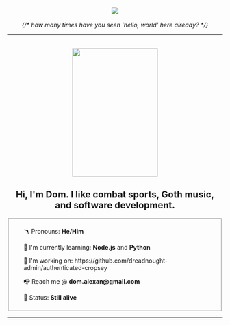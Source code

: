 
<!--
**dreadnought-admin/dreadnought-admin** is a ✨ _special_ ✨ repository because its `README.md` (this file) appears on your GitHub profile.

Here are some ideas to get you started:

- 🔭 I’m currently working on ...
- 🌱 I’m currently learning ...
- 👯 I’m looking to collaborate on ...
- 🤔 I’m looking for help with ...
- 💬 Ask me about ...
- 📫 How to reach me: ...
- 😄 Pronouns: ...
- ⚡ Fun fact: ...
-->

<div align="center">
  <img align="center" src="https://data.whicdn.com/images/306091932/original.gif"/>
</div>
<br/>
<div align="center">
  <em>{/* how many times have you seen 'hello, world' here already? */}</em>
</div>

<hr>
<br/>

<div align="center">
  <img  height="300em" width="200.5em" align="center" src="https://i.pinimg.com/originals/9d/9b/d1/9d9bd13afce1a798d22ecfd9897730ed.gif"/>
  <h2><strong>Hi, I'm Dom.</strong> I like combat sports, Goth music, and software development.</h2>
</div> 

<div>
  <fieldset>
    <ul list-style="none">
      <p>🪃 Pronouns: <strong>He/Him</strong></p>
      <p>💾 I'm currently learning: <strong>Node.js</strong> and <strong>Python</strong>
      <p>🦺 I'm working on: https://github.com/dreadnought-admin/authenticated-cropsey </p>
      <p>📭 Reach me @ <strong> dom.alexan@gmail.com</strong></p> 
      <p>🍰 Status: <strong>Still alive</strong></p>
    </ul>  
  </fieldset>
</div>

<hr>


